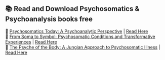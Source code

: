 ## 📚 Read and Download Psychosomatics & Psychoanalysis books free
📖 [Psychosomatics Today: A Psychoanalytic Perspective](https://lit2talks.com/read_book.php?bookpath=2148) | [Read Here](https://lit2talks.com/psychosomatics-today-a-psychoanalytic-perspective-pdf-2148)  
📖 [From Soma to Symbol: Psychosomatic Conditions and Transformative Experiences](https://lit2talks.com/read_book.php?bookpath=2151) | [Read Here](https://lit2talks.com/from-soma-to-symbol-psychosomatic-conditions-and-transformative-experiences-2151)  
📖 [The Psyche of the Body: A Jungian Approach to Psychosomatic Illness](https://lit2talks.com/read_book.php?bookpath=2152) | [Read Here](https://lit2talks.com/the-psyche-of-the-body-a-jungian-approach-to-psychosomatic-illness-2152)  
